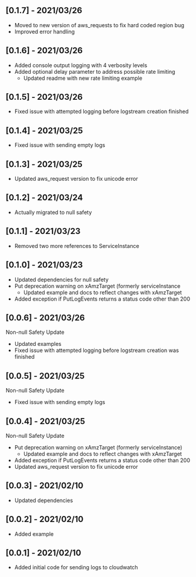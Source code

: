 ## [0.1.7] - 2021/03/26

* Moved to new version of aws_requests to fix hard coded region bug
* Improved error handling
  
## [0.1.6] - 2021/03/26

* Added console output logging with 4 verbosity levels
* Added optional delay parameter to address possible rate limiting
  * Updated readme with new rate limiting example

## [0.1.5] - 2021/03/26

* Fixed issue with attempted logging before logstream creation finished

## [0.1.4] - 2021/03/25

* Fixed issue with sending empty logs

## [0.1.3] - 2021/03/25

* Updated aws_request version to fix unicode error

## [0.1.2] - 2021/03/24

* Actually migrated to null safety

## [0.1.1] - 2021/03/23

* Removed two more references to ServiceInstance

## [0.1.0] - 2021/03/23

* Updated dependencies for null safety
* Put deprecation warning on xAmzTarget (formerly serviceInstance
  * Updated example and docs to reflect changes with xAmzTarget
* Added exception if PutLogEvents returns a status code other than 200

## [0.0.6] - 2021/03/26

Non-null Safety Update
* Updated examples
* Fixed issue with attempted logging before logstream creation was finished

## [0.0.5] - 2021/03/25

Non-null Safety Update
* Fixed issue with sending empty logs

## [0.0.4] - 2021/03/25

Non-null Safety Update
* Put deprecation warning on xAmzTarget (formerly serviceInstance)
  * Updated example and docs to reflect changes with xAmzTarget
* Added exception if PutLogEvents returns a status code other than 200
* Updated aws_request version to fix unicode error

## [0.0.3] - 2021/02/10

* Updated dependencies

## [0.0.2] - 2021/02/10

* Added example

## [0.0.1] - 2021/02/10

* Added initial code for sending logs to cloudwatch